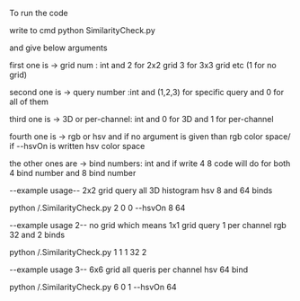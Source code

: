 To run the code

write to cmd python SimilarityCheck.py 

and give below arguments 

first one is -> grid num : int and 2 for 2x2 grid  3 for 3x3 grid etc  (1 for no grid)

second one is -> query number :int  and (1,2,3) for specific query and 0 for all of them

third one is -> 3D or per-channel: int  and 0 for 3D and 1 for per-channel

fourth one is -> rgb or hsv and if no argument is given than rgb color space/ if --hsvOn is written hsv color space

the other ones are -> bind numbers: int and  if write 4 8   code will do for both 4 bind number and 8 bind number


--example usage--
2x2 grid
query all
3D histogram
hsv 
8 and 64 binds

python /.SimilarityCheck.py 2 0 0 --hsvOn 8 64


--example usage 2--
no grid which means 1x1 grid
query 1
per channel
rgb
32 and 2 binds

python /.SimilarityCheck.py 1 1 1 32 2


--example usage 3--
6x6 grid
all queris
per channel
hsv
64 bind

python /.SimilarityCheck.py 6 0 1 --hsvOn 64



